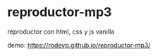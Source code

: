 # reproductor-mp3
reproductor con html, css y js vanilla

demo: https://rodevp.github.io/reproductor-mp3/
